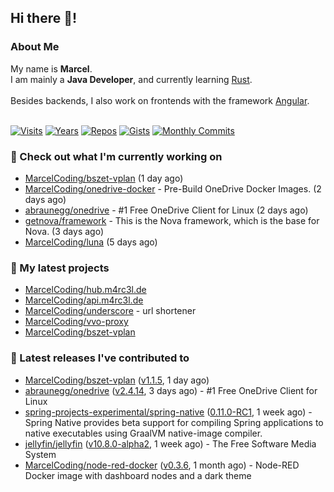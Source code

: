 ## Hi there 👋!




### About Me

My name is **Marcel**.<br>
I am mainly a **Java Developer**, and currently learning [Rust](https://www.rust-lang.org).<br>
<br>
Besides backends, I also work on frontends with the framework [Angular](https://angular.io).
<br>
<br>

[![Visits](https://badges.pufler.dev/visits/MarcelCoding/MarcelCoding?style=flat-square&color=black&logo=github)](https://github.com/MarcelCoding)
[![Years](https://badges.pufler.dev/years/MarcelCoding?style=flat-square&color=black&logo=github)](https://github.com/MarcelCoding)
[![Repos](https://badges.pufler.dev/repos/MarcelCoding?style=flat-square&color=black&logo=github)](https://github.com/MarcelCoding?tab=repositories)
[![Gists](https://badges.pufler.dev/gists/MarcelCoding?style=flat-square&color=black&logo=github)](https://gist.github.com/MarcelCoding)
[![Monthly Commits](https://badges.pufler.dev/commits/monthly/MarcelCoding?style=flat-square&color=black&logo=github)](https://github.com/MarcelCoding)

### 👷 Check out what I'm currently working on

- [MarcelCoding/bszet-vplan](https://github.com/MarcelCoding/bszet-vplan) (1 day ago)
- [MarcelCoding/onedrive-docker](https://github.com/MarcelCoding/onedrive-docker) - Pre-Build OneDrive Docker Images. (2 days ago)
- [abraunegg/onedrive](https://github.com/abraunegg/onedrive) - #1 Free OneDrive Client for Linux (2 days ago)
- [getnova/framework](https://github.com/getnova/framework) - This is the Nova framework, which is the base for Nova. (3 days ago)
- [MarcelCoding/luna](https://github.com/MarcelCoding/luna) (5 days ago)

### 🌱 My latest projects

- [MarcelCoding/hub.m4rc3l.de](https://github.com/MarcelCoding/hub.m4rc3l.de)
- [MarcelCoding/api.m4rc3l.de](https://github.com/MarcelCoding/api.m4rc3l.de)
- [MarcelCoding/underscore](https://github.com/MarcelCoding/underscore) - url shortener
- [MarcelCoding/vvo-proxy](https://github.com/MarcelCoding/vvo-proxy)
- [MarcelCoding/bszet-vplan](https://github.com/MarcelCoding/bszet-vplan)

### 🔭 Latest releases I've contributed to

- [MarcelCoding/bszet-vplan](https://github.com/MarcelCoding/bszet-vplan) ([v1.1.5](https://github.com/MarcelCoding/bszet-vplan/releases/tag/v1.1.5), 1 day ago)
- [abraunegg/onedrive](https://github.com/abraunegg/onedrive) ([v2.4.14](https://github.com/abraunegg/onedrive/releases/tag/v2.4.14), 3 days ago) - #1 Free OneDrive Client for Linux
- [spring-projects-experimental/spring-native](https://github.com/spring-projects-experimental/spring-native) ([0.11.0-RC1](https://github.com/spring-projects-experimental/spring-native/releases/tag/0.11.0-RC1), 1 week ago) - Spring Native provides beta support for compiling Spring applications to native executables using GraalVM native-image compiler.
- [jellyfin/jellyfin](https://github.com/jellyfin/jellyfin) ([v10.8.0-alpha2](https://github.com/jellyfin/jellyfin/releases/tag/v10.8.0-alpha2), 1 week ago) - The Free Software Media System
- [MarcelCoding/node-red-docker](https://github.com/MarcelCoding/node-red-docker) ([v0.3.6](https://github.com/MarcelCoding/node-red-docker/releases/tag/v0.3.6), 1 month ago) - Node-RED Docker image with dashboard nodes and a dark theme



